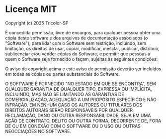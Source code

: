# Licença MIT

Copyright (c) 2025 Tricolor-SP

É concedida permissão, livre de encargos, para qualquer pessoa obter uma cópia deste software e dos arquivos de documentação associados (o "Software"), para lidar com o Software sem restrição, incluindo, sem limitação, os direitos de usar, copiar, modificar, mesclar, publicar, distribuir, sublicenciar e/ou vender cópias do Software, e permitir que pessoas a quem o Software seja fornecido o façam, sujeitas às seguintes condições:

O aviso de copyright acima e este aviso de permissão deverão ser incluídos em todas as cópias ou partes substanciais do Software.

O SOFTWARE É FORNECIDO "NO ESTADO EM QUE SE ENCONTRA", SEM QUALQUER GARANTIA DE QUALQUER TIPO, EXPRESSA OU IMPLÍCITA, INCLUINDO, MAS NÃO SE LIMITANDO ÀS GARANTIAS DE COMERCIALIZAÇÃO, ADEQUAÇÃO A UM PROPÓSITO ESPECÍFICO E NÃO INFRAÇÃO. EM NENHUM CASO OS AUTORES OU TITULARES DOS DIREITOS AUTORAIS SERÃO RESPONSÁVEIS POR QUALQUER RECLAMAÇÃO, DANO OU OUTRA RESPONSABILIDADE, SEJA EM UMA AÇÃO DE CONTRATO, DELITO OU OUTRA FORMA, DECORRENTE DE, FORA DE OU EM CONEXÃO COM O SOFTWARE OU O USO OU OUTRAS NEGOCIAÇÕES NO SOFTWARE.
